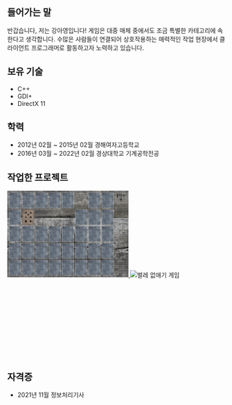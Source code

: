 ## 들어가는 말
반갑습니다, 저는 강아영입니다! 게임은 대중 매체 중에서도 조금 특별한 카테고리에 속한다고 생각합니다. 수많은 사람들이 연결되어 상호작용하는 매력적인 작업 현장에서 클라이언트 프로그래머로 활동하고자 노력하고 있습니다.

## 보유 기술
- C++
- GDI+
- DirectX 11

## 학력
- 2012년 02월 ~ 2015년 02월 경해여자고등학교
- 2016년 03월 ~ 2022년 02월 경상대학교 기계공학전공
 
## 작업한 프로젝트
<div style="overflow-x: scroll; white-space: nowrap;">
  <a href="https://github.com/river-zero/Memory_Game">
    <img src="https://github.com/river-zero/Memory_Game/blob/e405aab4b6630a887ddbc2618e60742d812ec878/Memory_Game.gif" alt="짝 맞추기 게임" width="280" height="200" style="display: inline-block;">
  </a>
 <a href="https://github.com/river-zero/Buggy_House">
   <img src="https://raw.githubusercontent.com/river-zero/Buggy_House/main/buggy.gif" alt="벌레 없애기 게임" width="280" height="200" style="display: inline-block;">
 </a>
</div>

## 자격증
- 2021년 11월 정보처리기사
